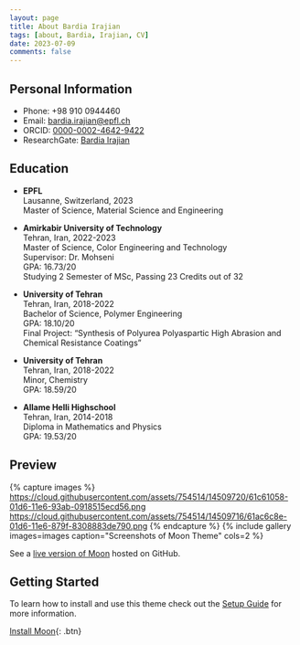 ```yaml
---
layout: page
title: About Bardia Irajian
tags: [about, Bardia, Irajian, CV]
date: 2023-07-09
comments: false
---
```

    


## Personal Information
* Phone: +98 910 0944460
* Email: bardia.irajian@epfl.ch
* ORCID: <a href="https://orcid.org/0000-0002-4642-9422">0000-0002-4642-9422</a>
* ResearchGate: <a href="https://www.researchgate.net/profile/Bardia-Irajian">Bardia Irajian</a>

## Education
* <b>EPFL</b><br>
Lausanne, Switzerland, 2023<br>
Master of Science, Material Science and Engineering<br>

* <b>Amirkabir University of Technology</b><br>
Tehran, Iran, 2022-2023 <br>
Master of Science, Color Engineering and Technology<br>
Supervisor: Dr. Mohseni<br>
GPA: 16.73/20<br>
Studying 2 Semester of MSc, Passing 23 Credits out of 32<br>

* <b>University of Tehran</b><br>
Tehran, Iran, 2018-2022 <br>
Bachelor of Science, Polymer Engineering<br>
GPA: 18.10/20<br>
Final Project: “Synthesis of Polyurea Polyaspartic High Abrasion and Chemical Resistance Coatings”<br>

* <b>University of Tehran</b><br>
Tehran, Iran, 2018-2022 <br>
Minor, Chemistry<br>
GPA: 18.59/20<br>

* <b>Allame Helli Highschool</b><br>
Tehran, Iran, 2014-2018 <br>
Diploma in Mathematics and Physics<br>
GPA: 19.53/20


## Preview

{% capture images %}
    https://cloud.githubusercontent.com/assets/754514/14509720/61c61058-01d6-11e6-93ab-0918515ecd56.png
    https://cloud.githubusercontent.com/assets/754514/14509716/61ac6c8e-01d6-11e6-879f-8308883de790.png
{% endcapture %}
{% include gallery images=images caption="Screenshots of Moon Theme" cols=2 %}

See a [live version of Moon](http://taylantatli.github.io/Moon) hosted on GitHub.

## Getting Started

To learn how to install and use this theme check out the [Setup Guide](http://taylantatli.me/Moon/moon-theme/) for more information.
      
[Install Moon](https://github.com/TaylanTatli/Moon){: .btn}
